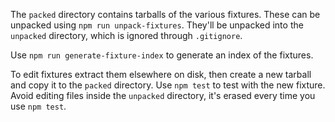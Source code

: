 The `packed` directory contains tarballs of the various fixtures. These can be
unpacked using `npm run unpack-fixtures`. They'll be unpacked into the
`unpacked` directory, which is ignored through `.gitignore`.

Use `npm run generate-fixture-index` to generate an index of the fixtures.

To edit fixtures extract them elsewhere on disk, then create a new tarball and
copy it to the `packed` directory. Use `npm test` to test with the new fixture.
Avoid editing files inside the `unpacked` directory, it's erased every time you
use `npm test`.
